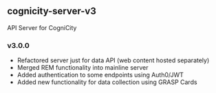 ## cognicity-server-v3
API Server for CogniCity

### v3.0.0
* Refactored server just for data API (web content hosted separately)
* Merged REM functionality into mainline server
* Added authentication to some endpoints using Auth0/JWT
* Added new functionality for data collection using GRASP Cards
